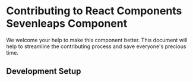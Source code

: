 # Contributing to React Components Sevenleaps Component

We welcome your help to make this component better. This document will help to streamline the contributing process and save everyone's precious time.

## Development Setup
